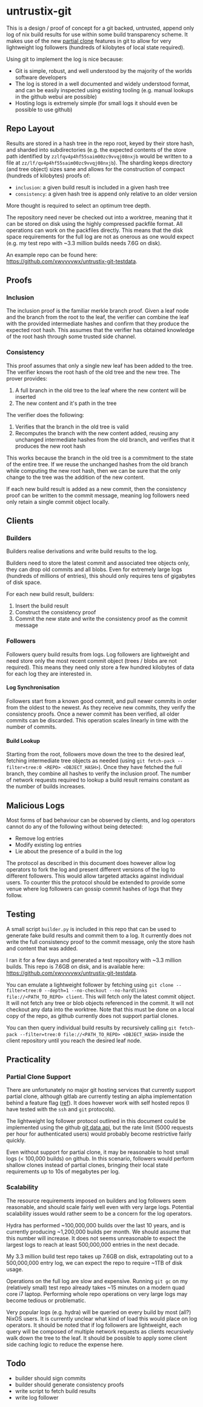 # untrustix-git

This is a design / proof of concept for a git backed, untrusted, append only log of nix build
results for use within some build transparency scheme. It makes use of the new [partial
clone](https://git-scm.com/docs/partial-clone) features in git to allow for very lightweight log
followers (hundreds of kilobytes of local state required).

Using git to implement the log is nice because:

- Git is simple, robust, and well understood by the majority of the worlds software developers
- The log is stored in a well documented and widely understood format, and can be easily inspected
  using existing tooling (e.g. manual lookups in the github webui are possible)
- Hosting logs is extremely simple (for small logs it should even be possible to use github)

## Repo Layout

Results are stored in a hash tree in the repo root, keyed by their store hash, and sharded into
subdirectories (e.g. the expected contents of the store path identified by
`zzlfqv4p4hf55saim00zc9vvqj08nxjb` would be written to a file at
`zz/lf/qv4p4hf55saim00zc9vvqj08nxjb`). The sharding keeps directory (and tree object) sizes sane and
allows for the construction of compact (hundreds of kilobytes) proofs of:

- `inclusion`: a given build result is included in a given hash tree
- `consistency`: a given hash tree is append only relative to an older version

More thought is required to select an optimum tree depth.

The repository need never be checked out into a worktree, meaning that it can be stored on disk
using the highly compressed packfile format. All operations can work on the packfiles directly. This
means that the disk space requirements for the full log are not as onerous as one would expect (e.g. my
test repo with ~3.3 million builds needs 7.6G on disk).

An example repo can be found here: https://github.com/xwvvvvwx/untrustix-git-testdata.

## Proofs

### Inclusion

The inclusion proof is the familiar merkle branch proof. Given a leaf node and the branch from the
root to the leaf, the verifier can combine the leaf with the provided intermediate hashes and
confirm that they produce the expected root hash. This assumes that the verifier has obtained
knowledge of the root hash through some trusted side channel.

### Consistency

This proof assumes that only a single new leaf has been added to the tree. The verifier knows the
root hash of the old tree and the new tree. The prover provides:

1. A full branch in the old tree to the leaf where the new content will be inserted
1. The new content and it's path in the tree

The verifier does the following:

1. Verifies that the branch in the old tree is valid
1. Recomputes the branch with the new content added, reusing any unchanged intermediate hashes from
   the old branch, and verifies that it produces the new root hash

This works because the branch in the old tree is a commitment to the state of the entire tree. If we
reuse the unchanged hashes from the old branch while computing the new root hash, then we can be
sure that the only change to the tree was the addition of the new content.

If each new build result is added as a new commit, then the consistency proof can be written to the
commit message, meaning log followers need only retain a single commit object locally.

## Clients

### Builders

Builders realise derivations and write build results to the log.

Builders need to store the latest commit and associated tree objects only, they can drop old commits
and all blobs. Even for extremely large logs (hundreds of millions of entries), this should only
requires tens of gigabytes of disk space.

For each new build result, builders:

1. Insert the build result
1. Construct the consistency proof
1. Commit the new state and write the consistency proof as the commit message

### Followers

Followers query build results from logs. Log followers are lightweight and need store only the most
recent commit object (trees / blobs are not required). This means they need only store a few hundred
kilobytes of data for each log they are interested in.

#### Log Synchronisation

Followers start from a known good commit, and pull newer commits in order from the oldest to the
newest. As they receive new commits, they verify the consistency proofs. Once a newer commit has
been verified, all older commits can be discarded. This operation scales linearly in time with the
number of commits.

#### Build Lookup

Starting from the root, followers move down the tree to the desired leaf, fetching intermediate tree
objects as needed (using `git fetch-pack --filter=tree:0 <REPO> <OBJECT_HASH>`). Once they have
fetched the full branch, they combine all hashes to verify the inclusion proof. The number of
network requests required to lookup a build result remains constant as the number of builds
increases.

## Malicious Logs

Most forms of bad behaviour can be observed by clients, and log operators cannot do any of the
following without being detected:

- Remove log entries
- Modify existing log entries
- Lie about the presence of a build in the log

The protocol as described in this document does however allow log operators to fork the log and
present different versions of the log to different followers. This would allow targeted attacks
against individual users. To counter this the protocol should be extended to provide some venue
where log followers can gossip commit hashes of logs that they follow.

## Testing

A small script `builder.py` is included in this repo that can be used to generate fake build results
and commit them to a log.  It currently does not write the full consistency proof to the commit
message, only the store hash and content that was added.

I ran it for a few days and generated a test repository with ~3.3 million builds. This repo is
7.6GB on disk, and is available here: https://github.com/xwvvvvwx/untrustix-git-testdata.

You can emulate a lightweight follower by fetching using `git clone --filter=tree:0 --depth=1
--no-checkout --no-hardlinks file://<PATH_TO_REPO> client`. This will fetch only the latest commit
object. It will not fetch any tree or blob objects referenced in the commit. It will not checkout
any data into the worktree. Note that this must be done on a local copy of the repo, as github
currently does not support partial clones.

You can then query individual build results by recursively calling `git fetch-pack --filter=tree:0
file://<PATH_TO_REPO> <OBJECT_HASH>` inside the client repository until you reach the desired leaf
node.

## Practicality

### Partial Clone Support

There are unfortunately no major git hosting services that currently support partial clone, although
gitlab are currently testing an alpha implementation behind a feature flag
([ref](https://docs.gitlab.com/ee/topics/git/partial_clone.html)). It does however work with self
hosted repos (I have tested with the `ssh` and `git` protocols).

The lightweight log follower protocol outlined in this document could be implemented using the
github [git data api](https://developer.github.com/v3/git/), but the rate limit (5000 requests per
hour for authenticated users) would probably become restrictive fairly quickly.

Even without support for partial clone, it may be reasonable to host small logs (< 100,000 builds)
on github. In this scenario, followers would perform shallow clones instead of partial clones,
bringing their local state requirements up to 10s of megabytes per log.

### Scalability

The resource requirements imposed on builders and log followers seem reasonable, and should scale
fairly well even with very large logs. Potential scalability issues would rather seem to be a
concern for the log operators.

Hydra has performed ~100,000,000 builds over the last 10 years, and is currently producing ~1,200,000
builds per month. We should assume that this number will increase. It does not seems unreasonable to
expect the largest logs to reach at least 500,000,000 entries in the next decade.

My 3.3 million build test repo takes up 7.6GB on disk, extrapolating out to a 500,000,000 entry log,
we can expect the repo to require ~1TB of disk usage.

Operations on the full log are slow and expensive. Running `git gc` on my (relatively small) test
repo already takes ~15 minutes on a modern quad core i7 laptop. Performing whole repo operations on
very large logs may become tedious or problematic.

Very popular logs (e.g. hydra) will be queried on every build by most (all?) NixOS users. It is
currently unclear what kind of load this would place on log operators. It should be noted that if
log followers are lightweight, each query will be composed of multiple network requests as clients
recursively walk down the tree to the leaf. It should be possible to apply some client side caching
logic to reduce the expense here.

## Todo

- builder should sign commits
- builder should generate consistency proofs
- write script to fetch build results
- write log follower
